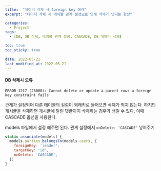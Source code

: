 ```yaml
---
title:  "데이터 삭제 시 foreign key 에러"
excerpt: "데이터 삭제 시 테이블 관계 설정으로 인해 삭제가 안되는 현상"

categories:
  - Project
tags:
  - [DB, DB 삭제, 테이블 관계 설정, CASCADE, DB 데이터 삭제]

toc: true
toc_sticky: true
 
date: 2022-05-21
last_modified_at: 2022-05-21
---
```


#### DB 삭제시 오류
```
ERROR 1217 (23000): Cannot delete or update a parent row: a foreign key constraint fails
```

관계가 설정되어 다른 테이블의 컬럼이 외래키로 들어오면 삭제가 되지 않는다. 하지만 게시글을 삭제하면 게시글에 달린 댓글까지 삭제하는 경우가 생길 수 있다. 이때 CASCADE 옵션을 사용한다.

models 파일에서 설정 해주면 된다. 관계 설정에서 `onDelete: 'CASCADE'` 넣어주기
```javascript
static associate(models) {
  models.parties.belongsTo(models.users, {
    foreignKey: 'leader',
    targetKey: 'id',
    onDelete: 'CASCADE',
  })
}
```